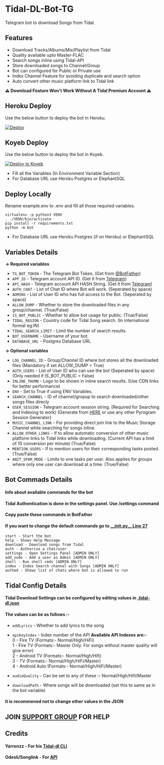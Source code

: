 # Tidal-DL-Bot-TG
Telegram bot to download Songs from Tidal.

## Features

- Download Tracks/Albums/Mix/Playlist from Tidal
- Quality available upto Master-FLAC
- Search songs inline using Tidal-API
- Store downloaded songs to Channel/Group
- Bot can configured for Public or Private use
- Index Channel Feature for avoiding duplicate and search option
- Auto convert other music platform link to Tidal link 

**⚠️ Download Feature Won't Work Without A Tidal Premium Account ⚠️**

## Heroku Deploy
Use the below button to deploy the bot in Heroku.

[![Deploy](https://www.herokucdn.com/deploy/button.svg)](https://heroku.com/deploy)

## Koyeb Deploy
Use the below button to deploy the bot in Koyeb.

[![Deploy to Koyeb](https://www.koyeb.com/static/images/deploy/button.svg)](https://app.koyeb.com/deploy?type=git&repository=github.com/vinayak-7-0-3/Tidal-DL-Telegram&branch=main&name=tidal-dl-tg&run_command=python%20-m%20bot&env[TG_BOT_TOKEN]=&env[APP_ID]=&env[API_HASH]=&env[USER_SESSION]=&env[AUTH_CHAT]=&env[ADMINS]=&env[ALLOW_DUMP]=False&env[IS_BOT_PUBLIC]=True&env[TIDAL_REGION]=IN&env[TIDAL_SEARCH_LIMIT]=10&env[BOT_USERNAME]=&env[OWNER_USERNAME]=&env[DATABASE_URL]=&env[ENV]=True)

- Fill all the Variables (In Environment Variable Section)
- For Database URL use Heroku Postgres or ElephantSQL

## Deploy Locally
Rename example.env to .env and fill all those required variables.
```
virtualenv -p python3 VENV
. ./VENV/bin/activate
pip install -r requirements.txt
python -m bot
```
- For Database URL use Heroku Postgres (if on Heroku) or ElephantSQL

## Variables Details
**-> Required variables**

- `TG_BOT_TOKEN` - The Telegram Bot Token. (Get from [@BotFather](https://t.me/BotFather))
- `APP_ID` - Telegram account API ID. (Get it from [Telegram](https://my.telegram.org))
- `API_HASH` - Telegram account API HASH String. (Get it from [Telegram](https://my.telegram.org))
- `AUTH_CHAT` - List of Chat ID where Bot will work. (Seperated by space)
- `ADMINS` - List of User ID who has full access to the Bot. (Seperated by space)
- `ALLOW_DUMP` - Whether to store the downloaded files in any group/channel. (True/False)
- `IS_BOT_PUBLIC` - Whether to allow bot usage for public. (True/False)
- `TIDAL_REGION` - Country code for Tidal Song search. (In international format eg:IN)
- `TIDAL_SEARCH_LIMIT` - Limit the number of search results.
- `BOT_USERNAME` - Username of your bot.
- `DATABASE_URL` - Postgres Database URL

**-> Optional variables**
- `LOG_CHANNEL_ID` - Group/Channel ID where bot stores all the downloaded files (Mandatory if set ALLOW_DUMP = True)
- `AUTH_USERS` - List of User ID who can use the bot (Seperated by space) (Only needed if IS_BOT_PUBLIC = False)
- `INLINE_THUMB` - Logo to be shown in inline search results. (Use CDN links for better performance)
- `ENV` - Set to True if using ENV Variables.
- `SEARCH_CHANNEL` - ID of channel/gropup to search downloaded/other songs files direcly
- `USER_SESSION` - Telegram account session string. (Required for Searching and Indexing to work) (Generate from [HERE](https://replit.com/@vm703/Pyro-Session-Gen?lite=1&outputonly=1#main.py) or use any other Pyrogram Session Generator)
- `MUSIC_CHANNEL_LINK` - For providing direct join link to the Music Storage Channel while searching for songs inline.
- `ALLOW_OTHER_LINKS` - If to allow automatic conversion of other music platform links to Tidal links while downloading. (Current API has a limit of 10 conversion per minute) (True/False)
- `MENTION_USERS` - If to mention users for their corresponding tasks posted. (True/False)
- `ANIT_SPAM_MODE` - Limits to one tasks per user. Also applies for groups where only one user can download at a time. (True/False)



## Bot Commads Details
#### Info about available commands for the bot
#### Tidal Authentication is done in the settings panel. Use /settings command
#### Copy paste these commands in BotFather
#### If you want to change the default commands go to [__init.py\_\_ Line 27](https://github.com/vinayak-7-0-3/Tidal-DL-Telegram/blob/90a176565bdf3002768c5be2840c7b81eb969cfb/bot/__init__.py#L27)

```
start - Start the bot
help - Shows Help Message
download - Download songs from Tidal
auth - Authorise a chat/user
settings - Open Settings Panel [ADMIN ONLY]
add_sudo - Add a user as Admin [ADMIN ONLY]
shell - Run shell cmds [ADMIN ONLY]
index - Index Search channel with Songs [ADMIN ONLY]
authed - Shows list of chats where bot is allowed to run
```

## Tidal Config Details
#### Tidal Download Settings can be configured by editing values in [.tidal-dl.json](https://github.com/vinayak-7-0-3/Tidal-DL-Telegram/blob/main/.tidal-dl.json)
#### The values can be as follows :-
- `addLyrics` - Whether to add lyrics to the song

- `apiKeyIndex` - Index number of the API 
**Available API Indexes are:-**\
0 - Fire TV (Formats:- Normal/High/HiFi)\
1 - Fire TV (Formats:- Master Only. For songs without master quality will give error)\
2 - Android TV (Formats:- Normal/High/Hifi)\
3 - TV (Formats:- Normal/High/HiFi/Master)\
4 - Android Auto (Formats:- Normal/High/HiFi/Master)

- `audioQuality` - Can be set to any of these :- Normal/High/Hifi/Master

- `downloadPath` - Where songs will be downloaded (set this to same as in the bot variable)

#### It is recommened not to change other values in the JSON

## JOIN [SUPPORT GROUP](https://t.me/weebzgroup) FOR HELP

## Credits
#### Yarronzz - For his [Tidal-dl CLI](https://github.com/yaronzz/Tidal-Media-Downloader)
#### Odesli/Songlink - For [API](https://www.notion.so/API-d0ebe08a5e304a55928405eb682f6741)